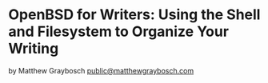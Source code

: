 # OpenBSD for Writers: Using the Shell and Filesystem to Organize Your Writing

by Matthew Graybosch <public@matthewgraybosch.com>
